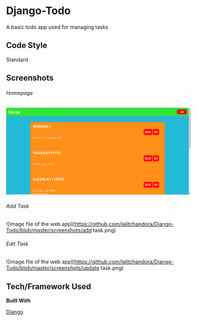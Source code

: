 # Django-Todo

A basic todo app used for managing tasks

## Code Style

Standard

## Screenshots

###### Homepage
![Image file of the web app](https://github.com/lalitchandora/Django-Todo/blob/master/screenshots/homepage.png)

###### Add Task
![Image file of the web app](https://github.com/lalitchandora/Django-Todo/blob/master/screenshots/add task.png)

###### Edit Task
![Image file of the web app](https://github.com/lalitchandora/Django-Todo/blob/master/screenshots/update task.png)

## Tech/Framework Used

**Built With**

[Django](https://www.djangoproject.com/)
